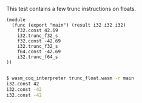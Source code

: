 This test contains a few trunc instructions on floats.

```wasm
(module
  (func (export "main") (result i32 i32 i32)
    f32.const 42.69
    i32.trunc_f32_s
    f32.const -42.69
    i32.trunc_f32_s
    f64.const -42.69
    i32.trunc_f64_s
))


```

```sh
$ wasm_coq_interpreter trunc_float.wasm -r main
i32.const 42
i32.const -42
i32.const -42

```

